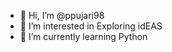 - 👋 Hi, I’m @ppujari98
- 👀 I’m interested in Exploring idEAS
- 🌱 I’m currently learning Python


<!---
ppujari98/ppujari98 is a ✨ special ✨ repository because its `README.md` (this file) appears on your GitHub profile.
You can click the Preview link to take a look at your changes.
- 💞️ I’m looking to collaborate on ...
- 📫 How to reach me ...
--->
